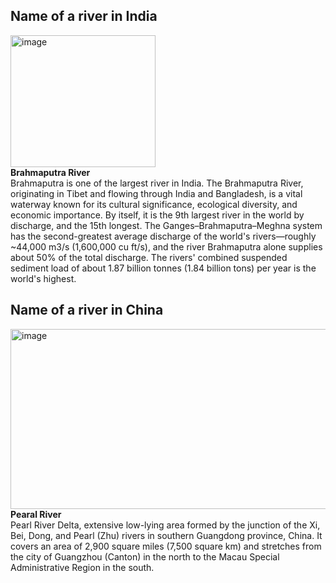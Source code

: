 ## Name of a river in India <br>
<img width="232" height="211" alt="image" src="https://github.com/user-attachments/assets/a4f7d8e8-db42-494e-9ed7-26864c843db1" /> <br>
**Brahmaputra River** <br>
Brahmaputra is one of the largest river in India. The Brahmaputra River, originating in Tibet and flowing through India and Bangladesh, is a vital waterway known for its cultural significance, ecological diversity, and economic importance.  By itself, it is the 9th largest river in the world by discharge, and the 15th longest. The Ganges–Brahmaputra–Meghna system has the second-greatest average discharge of the world's rivers—roughly ~44,000 m3/s (1,600,000 cu ft/s), and the river Brahmaputra alone supplies about 50% of the total discharge. The rivers' combined suspended sediment load of about 1.87 billion tonnes (1.84 billion tons) per year is the world's highest.


## Name of a river in China <br>
<img width="512" height="288" alt="image" src="https://github.com/user-attachments/assets/b50bd6fb-b922-4ea3-a3d5-b64b5265c543" /> <br>
**Pearal River** <br>
Pearl River Delta, extensive low-lying area formed by the junction of the Xi, Bei, Dong, and Pearl (Zhu) rivers in southern Guangdong province, China. It covers an area of 2,900 square miles (7,500 square km) and stretches from the city of Guangzhou (Canton) in the north to the Macau Special Administrative Region in the south. <br>

